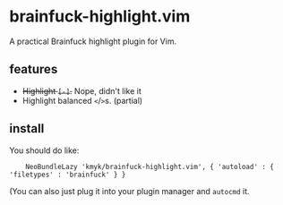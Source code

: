 # brainfuck-highlight.vim

A practical Brainfuck highlight plugin for Vim.

## features

-   ~~Highlight `[-]`.~~ Nope, didn't like it
-   Highlight balanced `<`/`>`s. (partial)

## install

You should do like:

``` vim
    NeoBundleLazy 'kmyk/brainfuck-highlight.vim', { 'autoload' : { 'filetypes' : 'brainfuck' } }
```

(You can also just plug it into your plugin manager and `autocmd` it.
